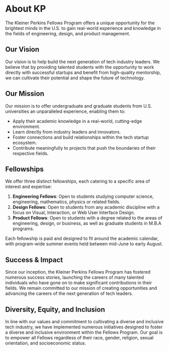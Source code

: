 # About KP

The Kleiner Perkins Fellows Program offers a unique opportunity for the brightest minds in the U.S. to gain real-world experience and knowledge in the fields of engineering, design, and product management. 

## Our Vision

Our vision is to help build the next generation of tech industry leaders. We believe that by providing talented students with the opportunity to work directly with successful startups and benefit from high-quality mentorship, we can cultivate their potential and shape the future of technology.

## Our Mission

Our mission is to offer undergraduate and graduate students from U.S. universities an unparalleled experience, enabling them to:

- Apply their academic knowledge in a real-world, cutting-edge environment.
- Learn directly from industry leaders and innovators.
- Foster connections and build relationships within the tech startup ecosystem.
- Contribute meaningfully to projects that push the boundaries of their respective fields.

## Fellowships

We offer three distinct fellowships, each catering to a specific area of interest and expertise:

1. **Engineering Fellows**: Open to students studying computer science, engineering, mathematics, physics or related fields.
2. **Design Fellows**: Open to students from any academic discipline with a focus on Visual, Interaction, or Web User Interface Design.
3. **Product Fellows**: Open to students with a degree related to the areas of engineering, design, or business, as well as graduate students in M.B.A programs.

Each fellowship is paid and designed to fit around the academic calendar, with program-wide summer events held between mid-June to early August.

## Success & Impact

Since our inception, the Kleiner Perkins Fellows Program has fostered numerous success stories, launching the careers of many talented individuals who have gone on to make significant contributions in their fields. We remain committed to our mission of creating opportunities and advancing the careers of the next generation of tech leaders.

## Diversity, Equity, and Inclusion

In line with our values and commitment to cultivating a diverse and inclusive tech industry, we have implemented numerous initiatives designed to foster a diverse and inclusive environment within the Fellows Program. Our goal is to empower all Fellows regardless of their race, gender, religion, sexual orientation, and socioeconomic status.

